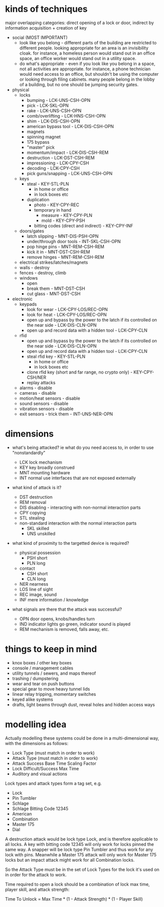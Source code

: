 # kinds of techniques

major overlapping categories: direct opening of a lock or door, indirect by information acquisition + creation of key

- social (MOST IMPORTANT)
  - look like you belong - different parts of the building are restricted to different people. looking appropriate for an area is an invisibility cloak. for instance, a homeless person would stand out in an office space, an office worker would stand out in a utility space.
  - do what's appropriate - even if you look like you belong in a space, not all activities are appropriate. for instance, a phone technician would need access to an office, but shouldn't be using the computer or looking through filing cabinets. many people belong in the lobby of a building, but no one should be jumping security gates.
- physical
  - locks
    - bumping - LCK-UNS-CSH-OPN
    - pick - LCK-SKL-OPN
    - rake - LCK-UNS-CSH-OPN
    - comb/overlifting - LCK-HNS-CSH-OPN
    - shim - LCK-DIS-CSH-OPN
    - american bypass tool - LCK-DIS-CSH-OPN
    - magnets
    - spinning magnet
    - 175 bypass
    - "master" pick
    - momentum/impact - LCK-DIS-CSH-REM
    - destruction - LCK-DST-CSH-REM
    - impressioning - LCK-CPY-CSH
    - decoding - LCK-CPY-CSH
    - pick guns/snapping - LCK-UNS-CSH-OPN
  - keys
    - steal - KEY-STL-PLN
      - in home or office
      - in lock boxes etc
    - duplication
      - photo - KEY-CPY-REC
      - temporary in hand
        - measure - KEY-CPY-PLN
        - mold - KEY-CPY-PSH
      - bitting codes (direct and indirect) - KEY-CPY-INF
  - doors/gates
    - latch slipping - MNT-DIS-PSH-OPN
    - under/through door tools - INT-SKL-CSH-OPN
    - pop hinge pins - MNT-REM-CSH-REM
    - kick it in - MNT-DST-CSH-REM
    - remove hinges - MNT-REM-CSH-REM
  - electrical strikes/latches/magnets
  - walls - destroy
  - fences - destroy, climb
  - windows
    - open
    - break them - MNT-DST-CSH
    - cut glass - MNT-DST-CSH
- electronic
  - keypads
    - look for wear - LCK-CPY-LOS/REC-OPN
    - look for heat - LCK-CPY-LOS/REC-OPN
    - open up and bypass by the power to the latch if its controlled on the near side - LCK-DIS-CLN-OPN
    - open up and record data with a hidden tool - LCK-CPY-CLN
  - rfid
    - open up and bypass by the power to the latch if its controlled on the near side - LCK-DIS-CLN-OPN
    - open up and record data with a hidden tool - LCK-CPY-CLN
    - steal rfid key - KEY-STL-PLN
      - in home or office
      - in lock boxes etc
    - clone rfid key (short and far range, no crypto only) - KEY-CPY-CSH/NER
    - replay attacks
  - alarms - disable
  - cameras - disable
  - motion/heat sensors - disable
  - sound sensors - disable
  - vibration sensors - disable
  - exit sensors - trick them - INT-UNS-NER-OPN

# dimensions

- what's being attacked? ie what do you need access to, in order to use "nonstandardly"
  - LCK lock mechanism
  - KEY key broadly construed
  - MNT mounting hardware
  - INT normal use interfaces that are not exposed externally

- what kind of attack is it?
  - DST destruction
  - REM removal
  - DIS disabling - interacting with non-normal interaction parts
  - CPY copying
  - STL stealing
  - non-standard interaction with the normal interaction parts
    - SKL skilled
    - UNS unskilled

- what kind of proximity to the targetted device is required?
  - physical possession
    - PSH short
    - PLN long
  - contact
    - CSH short
    - CLN long
  - NER nearness
  - LOS line of sight
  - REC image, sound
  - INF mere information / knowledge

- what signals are there that the attack was successful?
  - OPN door opens, knobs/handles turn
  - IND indicator lights go green, indicator sound is played
  - REM mechanism is removed, falls away, etc.


# things to keep in mind

- knox boxes / other key boxes
- console / management cables
- utility tunnels / sewers, and maps thereof
- trashing / dumpstering
- wear and tear on push buttons
- special gear to move heavy tunnel lids
- linear relay tripping, momentary switches
- keyed alike systems
- drafts, light beams through dust, reveal holes and hidden access ways

#  modelling idea

Actually modelling these systems could be done in a multi-dimensional way, with the dimensions as follows:

- Lock Type (must match in order to work)
- Attack Type (must match in order to work)
- Attack Success Base Time Scaling Factor
- Lock Difficult/Success Max Time
- Auditory and visual actions

Lock types and attack types form a tag set, e.g.

- Lock
- Pin Tumbler
- Schlage
- Schlage Bitting Code 12345
- American
- Combination
- Master 175
- Dial

A destruction attack would be lock type Lock, and is therefore applicable to all locks. A key with bitting code 12345 will only work for locks pinned the same way. A snapper will be lock type Pin Tumbler and thus work for any lock with pins. Meanwhile a Master 175 attack will only work for Master 175 locks but an impact attack might work for all Combination locks.

So the Attack Type must be in the set of Lock Types for the lock it's used on in order for the attack to work.

Time required to open a lock should be a combination of lock max time, player skill, and attack strength:

Time To Unlock = Max Time * (1 - Attack Strength) * (1 - Player Skill)